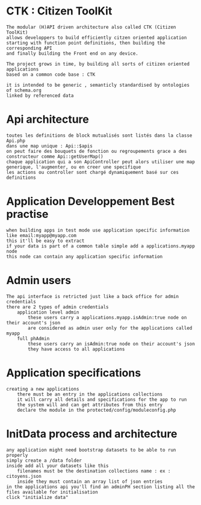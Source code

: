 CTK : Citizen ToolKit 
===
	The modular (H)API driven architecture also called CTK (Citizen ToolKit) 
	allows developpers to build efficiently citzen oriented application 
	starting with function point definitions, then building the corresponding API 
	and finally building the Front end on any device. 

	The project grows in time, by building all sorts of citizen oriented applications 
	based on a common code base : CTK 

	it is intended to be generic , semanticly standardised by ontologies of schema.org 
	linked by referenced data 

Api architecture 
===
	toutes les definitions de block mutualisés sont listés dans la classe Api.php
	dans une map unique : Api::$apis
	on peut faire des bouquets de fonction ou regroupements grace a des constructeur comme Api::getUserMap()
	chaque application qui a son ApiController peut alors utiliser une map generique, l'augmenter, ou en creer une specifique 
	les actions ou controller sont chargé dynamiquement basé sur ces definitions

Application Developpement Best practise
===
	when building apps in test mode use application specific information like email:myapp@myapp.com
	this it'll be easy to extract 
	if your data is part of a common table simple add a applications.myapp node 
	this node can contain any application specific information

Admin users 
===
	The api interface is retricted just like a back office for admin credentials
	there are 2 types of admin credentials 
		application level admin 
			these users carry a applications.myapp.isAdmin:true node on their account's json
			are considered as admin user only for the applications called myapp
		full phAdmin 
			these users carry an isAdmin:true node on their account's json
			they have access to all applications 

Application specifications
===
	creating a new applications 
		there must be an entry in the applications collections
		it will carry all details and specifications for the app to run 
		the system will and can get attributes from this entry 
		declare the module in the protected/config/moduleconfig.php 

InitData process and architecture
===
	any application might need bootstrap datasets to be able to run properly 
	simply create a /data folder 
	inside add all your datasets like this 
		filenames must be the destination collections name : ex : citoyens.json
		inside they must contain an array list of json entries 
	in the applications api you'll find an adminPH section listing all the files available for initialisation 
	click "initialize data" 

